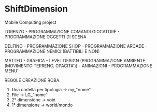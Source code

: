 # ShiftDimension
Mobile Computing project

LORENZO
	- PROGRAMMAZIONE COMANDI GIOCATORE
	- PROGRAMMAZIONE OGGETTI DI SCENA


DELFINO
	- PROGRAMMAZIONE SHOP
	- PROGRAMMAZIONE ARCADE
	- PROGRAMMAZIONE NEMICI (BATTIBILI E NON)



MATTEO
	- GRAFICA
	- LEVEL DESIGN (PROGRAMMAZIONE AMBIENTE (MOVIMENTO TERRENO, OPACITA'))
	- ANIMAZIONI
	- PROGRAMMAZIONE MENU'


REGOLE CREAZIONE ROBA
1. Una cartella per tipologia -> my_"nome"
2. File -> LG_"nome"
3. 2° dimensione -> void
4. 1° dimensione -> world/mondo
